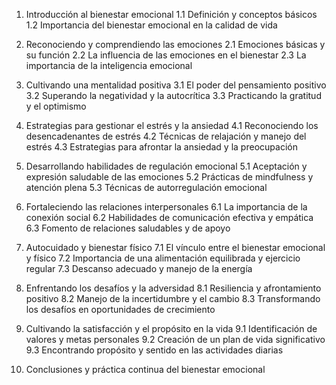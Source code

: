 1. Introducción al bienestar emocional
   1.1 Definición y conceptos básicos
   1.2 Importancia del bienestar emocional en la calidad de vida

2. Reconociendo y comprendiendo las emociones
   2.1 Emociones básicas y su función
   2.2 La influencia de las emociones en el bienestar
   2.3 La importancia de la inteligencia emocional

3. Cultivando una mentalidad positiva
   3.1 El poder del pensamiento positivo
   3.2 Superando la negatividad y la autocrítica
   3.3 Practicando la gratitud y el optimismo

4. Estrategias para gestionar el estrés y la ansiedad
   4.1 Reconociendo los desencadenantes de estrés
   4.2 Técnicas de relajación y manejo del estrés
   4.3 Estrategias para afrontar la ansiedad y la preocupación

5. Desarrollando habilidades de regulación emocional
   5.1 Aceptación y expresión saludable de las emociones
   5.2 Prácticas de mindfulness y atención plena
   5.3 Técnicas de autorregulación emocional

6. Fortaleciendo las relaciones interpersonales
   6.1 La importancia de la conexión social
   6.2 Habilidades de comunicación efectiva y empática
   6.3 Fomento de relaciones saludables y de apoyo

7. Autocuidado y bienestar físico
   7.1 El vínculo entre el bienestar emocional y físico
   7.2 Importancia de una alimentación equilibrada y ejercicio regular
   7.3 Descanso adecuado y manejo de la energía

8. Enfrentando los desafíos y la adversidad
   8.1 Resiliencia y afrontamiento positivo
   8.2 Manejo de la incertidumbre y el cambio
   8.3 Transformando los desafíos en oportunidades de crecimiento

9. Cultivando la satisfacción y el propósito en la vida
   9.1 Identificación de valores y metas personales
   9.2 Creación de un plan de vida significativo
   9.3 Encontrando propósito y sentido en las actividades diarias

10. Conclusiones y práctica continua del bienestar emocional
